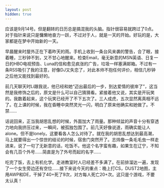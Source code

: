 ```yaml
---
layout: post
hidden: true
---
```

应该是9月14号。但是翻转的日历总是搞混我的头脑。指针很容易就跨过了0点。对于指针来说只是慵懒地奋力一跃，不过对于人，就是一天的开始。好玩的是，大家都是在梦中开始新的一天。

早晨醒来时屋外正在下着昨天的雨。手机上收到一条台风来袭的警告，合了眼，接着睡，三秒钟不到，又不甘心地醒来。检查Email，毫无新意的MSN英语、日复一日的HBO电视预告、Luna的信和愈见疯涨的广告，垃圾一样塞满邮箱。不过有一条RSS吸引了我的注意，好像DJ又失恋了，对此本帅不抱任何评价，相信几秒钟之后他又能找到最好的。

前几天聊天时Li跟我说，他已经和她“迈出最后的一步，到达爱情的彼岸了”，这当然是我修饰之后的，原文是什么可以自己猜猜看。紧接着他又说，其实是开玩笑的。我数着起来，这个玩笑已经开了不下五次了。三人成虎，五次显然离真相不远了。在上课的时候，我在昏睡中突然灵光一闪，明白了原来他确实和她做了。不禁……

话说回来，正当我胡思乱想的时候，外面加大了雨量。那种倾盆的声音十分有穿透力地向我挤压过来，一瞬间，被孤独包围了。前几天好像说道，雨确实能让人alone。但不是lonely。这要看各人怎么对待了。就在我的胡思乱想达到最高潮，马上就要得出一个惊世的结论的时候，宿舍门突然开了。志炜像一条毛毛虫一样走进来，说了一句了无新意的话，吃饭不。他这个名字蛮有趣，如果生在辽宁，不知会有几百个外号……简直是为了外号而起的名字……

吃完了饭，去上有机化学。走进教室时人已经差不多满了。在前排溜达一遍，发现了一个女生旁边还有空位……接下来说今天的重点：晚上打CS，DUST2地图，主用AWP和DE，干掉了40+死了9次，对方每人死亡20+次。这只是个游戏，不要太认真！